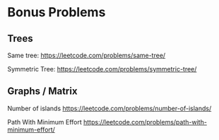 # Bonus Problems

## Trees

Same tree:
https://leetcode.com/problems/same-tree/

Symmetric Tree:
https://leetcode.com/problems/symmetric-tree/

## Graphs / Matrix

Number of islands
https://leetcode.com/problems/number-of-islands/

Path With Minimum Effort
https://leetcode.com/problems/path-with-minimum-effort/
